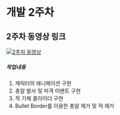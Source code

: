 # 개발 2주차

## 2주차 동영상 링크

[![2주차 동영상](https://img.youtube.com/vi/nie8eMEmQ7w/0.jpg)](https://youtu.be/nie8eMEmQ7w)

##### 작업내용

1. 캐릭터의 애니메이션 구현
2. 총알 발사 및 피격 이벤트 구현
3. 적 기체 콜라이더 구현
4. Bullet Border를 이용한 총알 제거 및 적 제거
